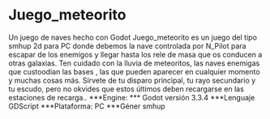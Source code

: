 # Juego_meteorito
Un juego de naves hecho con Godot
Juego_meteorito es un juego del tipo smhup 2d para PC donde debemos la nave controlada 
por N_Pilot para escapar de los enemigos y llegar hasta los rele de masa que os conducen
a otras galaxias. Ten cuidado con la lluvia de meteoritos, las naves enemigas que custoodian las bases
, las que pueden aparecer en cualquier momento y muchas cosas más. Sírvete de tu disparo principal,
tu rayo secundario y tu escudo, pero no okvides que estos últimos deben recargarse en las estaciones de recarga..
***Engine: *** Godot versión 3.3.4
***Lenguaje GDScript
***Plataforma: PC
***Géner smhup
